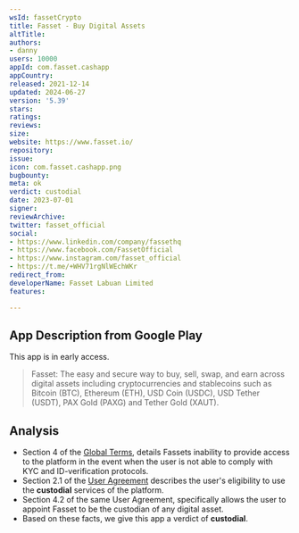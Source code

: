 ```yaml
---
wsId: fassetCrypto
title: Fasset - Buy Digital Assets
altTitle: 
authors:
- danny
users: 10000
appId: com.fasset.cashapp
appCountry: 
released: 2021-12-14
updated: 2024-06-27
version: '5.39'
stars: 
ratings: 
reviews: 
size: 
website: https://www.fasset.io/
repository: 
issue: 
icon: com.fasset.cashapp.png
bugbounty: 
meta: ok
verdict: custodial
date: 2023-07-01
signer: 
reviewArchive: 
twitter: fasset_official
social:
- https://www.linkedin.com/company/fassethq
- https://www.facebook.com/FassetOfficial
- https://www.instagram.com/fasset_official
- https://t.me/+WHV71rgNlWEchWKr
redirect_from: 
developerName: Fasset Labuan Limited
features: 

---
```


## App Description from Google Play

This app is in early access.

> Fasset: The easy and secure way to buy, sell, swap, and earn across digital assets including cryptocurrencies and stablecoins such as Bitcoin (BTC), Ethereum (ETH), USD Coin (USDC), USD Tether (USDT), PAX Gold (PAXG) and Tether Gold (XAUT).

## Analysis

- Section 4 of the [Global Terms](https://fasset.io/user-agreement-global/), details Fassets inability to provide access to the platform in the event when the user is not able to comply with KYC and ID-verification protocols.
- Section 2.1 of the [User Agreement](https://fasset.io/user-agreement/) describes the user's eligibility to use the **custodial** services of the platform.
- Section 4.2 of the same User Agreement, specifically allows the user to appoint Fasset to be the custodian of any digital asset.
- Based on these facts, we give this app a verdict of **custodial**.
